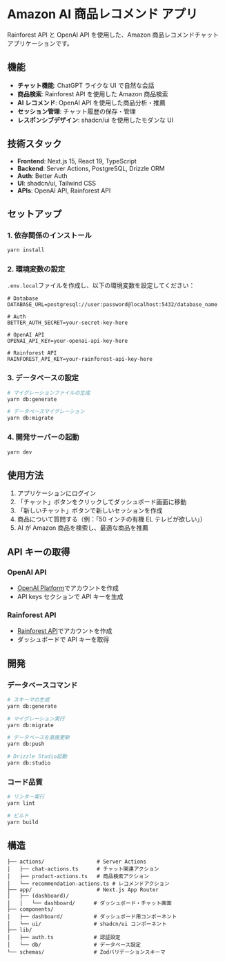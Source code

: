 # Amazon AI 商品レコメンド アプリ

Rainforest API と OpenAI API を使用した、Amazon 商品レコメンドチャットアプリケーションです。

## 機能

- **チャット機能**: ChatGPT ライクな UI で自然な会話
- **商品検索**: Rainforest API を使用した Amazon 商品検索
- **AI レコメンド**: OpenAI API を使用した商品分析・推薦
- **セッション管理**: チャット履歴の保存・管理
- **レスポンシブデザイン**: shadcn/ui を使用したモダンな UI

## 技術スタック

- **Frontend**: Next.js 15, React 19, TypeScript
- **Backend**: Server Actions, PostgreSQL, Drizzle ORM
- **Auth**: Better Auth
- **UI**: shadcn/ui, Tailwind CSS
- **APIs**: OpenAI API, Rainforest API

## セットアップ

### 1. 依存関係のインストール

```bash
yarn install
```

### 2. 環境変数の設定

`.env.local`ファイルを作成し、以下の環境変数を設定してください：

```env
# Database
DATABASE_URL=postgresql://user:password@localhost:5432/database_name

# Auth
BETTER_AUTH_SECRET=your-secret-key-here

# OpenAI API
OPENAI_API_KEY=your-openai-api-key-here

# Rainforest API
RAINFOREST_API_KEY=your-rainforest-api-key-here
```

### 3. データベースの設定

```bash
# マイグレーションファイルの生成
yarn db:generate

# データベースマイグレーション
yarn db:migrate
```

### 4. 開発サーバーの起動

```bash
yarn dev
```

## 使用方法

1. アプリケーションにログイン
2. 「チャット」ボタンをクリックしてダッシュボード画面に移動
3. 「新しいチャット」ボタンで新しいセッションを作成
4. 商品について質問する（例：「50 インチの有機 EL テレビが欲しい」）
5. AI が Amazon 商品を検索し、最適な商品を推薦

## API キーの取得

### OpenAI API

- [OpenAI Platform](https://platform.openai.com/)でアカウントを作成
- API keys セクションで API キーを生成

### Rainforest API

- [Rainforest API](https://docs.trajectdata.com/rainforestapi/)でアカウントを作成
- ダッシュボードで API キーを取得

## 開発

### データベースコマンド

```bash
# スキーマの生成
yarn db:generate

# マイグレーション実行
yarn db:migrate

# データベースを直接更新
yarn db:push

# Drizzle Studio起動
yarn db:studio
```

### コード品質

```bash
# リンター実行
yarn lint

# ビルド
yarn build
```

## 構造

```
├── actions/                 # Server Actions
│   ├── chat-actions.ts      # チャット関連アクション
│   ├── product-actions.ts   # 商品検索アクション
│   └── recommendation-actions.ts # レコメンドアクション
├── app/                     # Next.js App Router
│   ├── (dashboard)/
│   │   └── dashboard/      # ダッシュボード・チャット画面
├── components/
│   ├── dashboard/          # ダッシュボード用コンポーネント
│   └── ui/                 # shadcn/ui コンポーネント
├── lib/
│   ├── auth.ts             # 認証設定
│   └── db/                 # データベース設定
└── schemas/                # Zodバリデーションスキーマ
```
